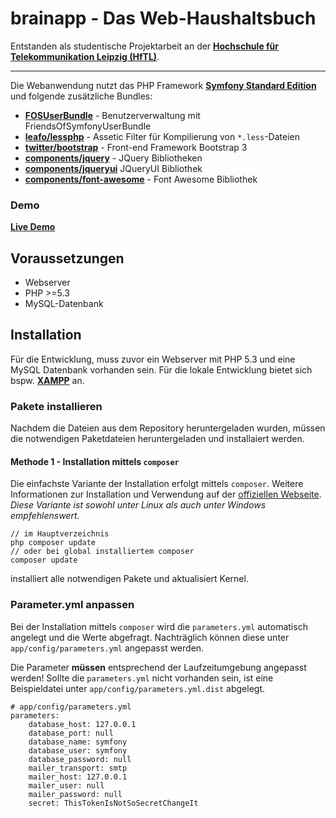 # brainapp - Das Web-Haushaltsbuch

Entstanden als studentische Projektarbeit an der [**Hochschule für Telekommunikation Leipzig (HfTL)**](http://www.hft-leipzig.de).

<hr>

Die Webanwendung nutzt das PHP Framework [**Symfony Standard Edition**](https://symfony.com/) und folgende zusätzliche Bundles:
 
  * [**FOSUserBundle**](https://github.com/FriendsOfSymfony/FOSUserBundle) - Benutzerverwaltung mit FriendsOfSymfonyUserBundle
  * [**leafo/lessphp**](https://github.com/leafo/lessphp) - Assetic Filter für Kompilierung von ``*.less``-Dateien
  * [**twitter/bootstrap**](http://getbootstrap.com/) - Front-end Framework Bootstrap 3 
  * [**components/jquery**](https://github.com/components/jquery) - JQuery Bibliotheken
  * [**components/jqueryui**](https://github.com/components/jqueryui) JQueryUI Bibliothek
  * [**components/font-awesome**](https://github.com/components/font-awesome) - Font Awesome Bibliothek

### Demo

[**Live Demo**](http://brainapp.reu-network.de/web) 

## Voraussetzungen

 * Webserver
 * PHP >=5.3
 * MySQL-Datenbank

## Installation

Für die Entwicklung, muss zuvor ein Webserver mit PHP 5.3 und eine MySQL Datenbank vorhanden sein. Für die lokale Entwicklung bietet sich bspw. [**XAMPP**](http://www.apachefriends.org) an. 

### Pakete installieren
Nachdem die Dateien aus dem Repository heruntergeladen wurden, müssen die notwendigen Paketdateien heruntergeladen und installaiert werden. 

#### Methode 1 - Installation mittels ``composer``

Die einfachste Variante der Installation erfolgt mittels ``composer``. Weitere Informationen zur Installation und Verwendung auf der [offiziellen Webseite](https://getcomposer.org/).  
*Diese Variante ist sowohl unter Linux als auch unter Windows empfehlenswert.*

	// im Hauptverzeichnis
	php composer update 
	// oder bei global installiertem composer
	composer update
	
installiert alle notwendigen Pakete und aktualisiert Kernel.

### Parameter.yml anpassen

Bei der Installation mittels ``composer`` wird die ``parameters.yml`` automatisch angelegt und die Werte abgefragt. Nachträglich können diese unter ``app/config/parameters.yml`` angepasst werden.  

Die Parameter **müssen** entsprechend der Laufzeitumgebung angepasst werden!
Sollte die ``parameters.yml`` nicht vorhanden sein, ist eine Beispieldatei unter ``app/config/parameters.yml.dist`` abgelegt.

	# app/config/parameters.yml
	parameters:
	    database_host: 127.0.0.1
	    database_port: null
	    database_name: symfony
	    database_user: symfony
	    database_password: null
	    mailer_transport: smtp
	    mailer_host: 127.0.0.1
	    mailer_user: null
	    mailer_password: null
	    secret: ThisTokenIsNotSoSecretChangeIt
